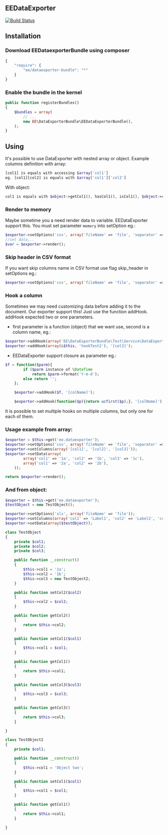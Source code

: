 EEDataExporter
-------------

[![Build Status](https://api.travis-ci.org/Antek88/DataExporter.png?branch=master)](http://travis-ci.org/Antek88/DataExporter)

## Installation

### Download EEDataexporterBundle using composer
```js
{
    "require": {
        "ee/dataexporter-bundle": "*"
    }
}
```
### Enable the bundle in the kernel
```php
public function registerBundles()
{
    $bundles = array(
        // ...
        new EE\DataExporterBundle\EEDataExporterBundle(),
    );
}
```

## Using

It's possible to use DataExporter with nested array or object.
Example columns definition with array:
```php
[col1] is equals with accessing $array['col1']
eg. [col1][col2] is equals with $array['col1']['col2']
```
With object:
```php
col1 is equals with $object->getCol1(), hasCol1(), isCol1(), $object->col1 or magic method __get('col1')
```

### Render to memory
Maybe sometime you a need render data to variable.
EEDataExporter support this. You must set parameter `memory` into setOption eg.:
```php
$exporter->setOptions('csv', array('fileName' => 'file', 'separator' => ';', 'memory'));
//set data...
$var = $exporter->render();
```

### Skip header in CSV format
If you want skip columns name in CSV format use flag skip_header in setOptions eg.:
```php
$exporter->setOptions('csv', array('fileName' => 'file', 'separator' => ';', 'memory', 'skip_header));
```

### Hook a column
Sometimes we may need customizing data before adding it to the document.
Our exporter support this! Just use the function addHook.
addHook expected two or one parameters.
 - first parameter is a function (object) that we want use, second is a column name, eg.:
```php
$exporter->addHook(array('EE\DataExporterBundle\Test\Service\DataExporterTest', 'hookTest'), '[col1]');
$exporter->addHook(array(&$this, 'hookTest2'), '[col3]');
```

 - EEDataExporter support closure as parameter eg.:
```php
$f = function($parm){
        if ($parm instance of \DateTime
            return $parm->format('Y-m-d');
        else return '';
    };

    $exporter->addHook($f, '[colName]');
```
```php
    $exporter->addHook(function($p){return ucfirst($p);}, '[colName]');
```

It is possible to set multiple hooks on multiple columns, but only one for each of them.

### Usage example from array:

```php
$exporter = $this->get('ee.dataexporter');
$exporter->setOptions('csv', array('fileName' => 'file', 'separator' => ';'));
$exporter->setColumns(array('[col1]', '[col2]', '[col3]'));
$exporter->setData(array(
        array('col1' => '1a', 'col2' => '1b', 'col3' => '1c'),
        array('col1' => '2a', 'col2' => '2b'),
    ));

return $exporter->render();
```

### And from object:

```php
$exporter = $this->get('ee.dataexporter');
$testObject = new TestObject();

$exporter->setOptions('xls', array('fileName' => 'file'));
$exporter->setColumns(array('col1' => 'Label1', 'col2' => 'Label2', 'col3.col1' => 'From object two'));
$exporter->setData(array($testObject));

class TestObject
{
    private $col1;
    private $col2;
    private $col3;

    public function __construct()
    {
        $this->col1 = '1a';
        $this->col2 = '1b';
        $this->col3 = new TestObject2;
    }

    public function setCol2($col2)
    {
        $this->col2 = $col2;
    }

    public function getCol2()
    {
        return $this->col2;
    }

    public function setCol1($col1)
    {
        $this->col1 = $col1;
    }

    public function getCol1()
    {
        return $this->col1;
    }

    public function setCol3($col3)
    {
        $this->col3 = $col3;
    }

    public function getCol3()
    {
        return $this->col3;
    }

}

class TestObject2
{
    private $col1;

    public function __construct()
    {
        $this->col1 = 'Object two';
    }

    public function setCol1($col1)
    {
        $this->col1 = $col1;
    }

    public function getCol1()
    {
        return $this->col1;
    }

}
```